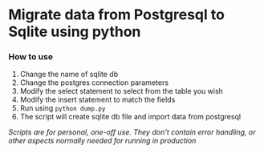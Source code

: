 # Migrate data from Postgresql to Sqlite using python

### How to use
1. Change the name of sqlite db
2. Change the postgres connection parameters
3. Modify the select statement to select from the table you wish
4. Modify the insert statement to match the fields
5. Run using `python dump.py`
6. The script will create sqlite db file and import data from postgresql

_Scripts are for personal, one-off use. They don't contain error handling, or other aspects normally needed for running in production_